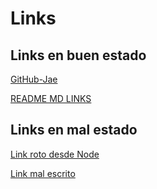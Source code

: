 # Links

## Links en buen estado

[GitHub-Jae](https://github.com/JaePewu?tab=repositories)

[README MD LINKS](https://github.com/Laboratoria/DEV006-md-links)

## Links en mal estado 

[Link roto desde Node](https://nodejs.dev/learn/the-package-json-guide)

[Link mal escrito](https://www.goooogle.com/)